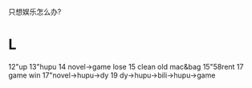 只想娱乐怎么办?
# L
12"up
13"hupu
14 novel→game lose
15 clean old mac&bag
15"58rent
17 game win
17"novel→hupu→dy
19 dy→hupu→bili→hupu→game